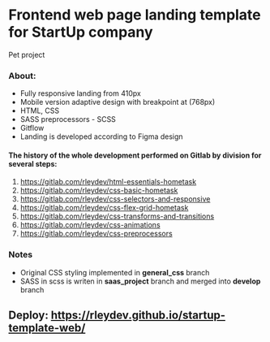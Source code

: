 # Frontend web page landing template for StartUp company

Pet project

### About:

- Fully responsive landing from 410px
- Mobile version adaptive design with breakpoint at (768px)
- HTML, CSS
- SASS preprocessors - SCSS 
- Gitflow
- Landing is developed according to Figma design

#### The history of the whole development performed on Gitlab by division for several steps:
1) https://gitlab.com/rleydev/html-essentials-hometask
2) https://gitlab.com/rleydev/css-basic-hometask
3) https://gitlab.com/rleydev/css-selectors-and-responsive
4) https://gitlab.com/rleydev/css-flex-grid-hometask
5) https://gitlab.com/rleydev/css-transforms-and-transitions
6) https://gitlab.com/rleydev/css-animations
7) https://gitlab.com/rleydev/css-preprocessors

### Notes
- Original CSS styling implemented in **general_css** branch
- SASS in scss is writen in **saas_project** branch and merged into **develop** branch

## Deploy: https://rleydev.github.io/startup-template-web/
